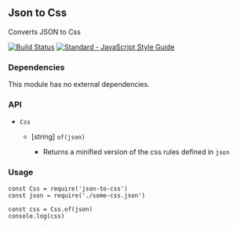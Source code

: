 ## Json to Css

Converts JSON to Css

[![Build Status](https://travis-ci.org/desirable-objects/json-to-css.svg?branch=master)](https://travis-ci.org/desirable-objects/json-to-css) [![Standard - JavaScript Style Guide](https://img.shields.io/badge/code%20style-standard-brightgreen.svg)](http://standardjs.com/)

### Dependencies

This module has no external dependencies.

### API

* <class> `Css`
  * [string] <static> `of(json)`
    * Returns a minified version of the css rules defined in `json`

### Usage

```
const Css = require('json-to-css')
const json = require('./some-css.json')

const css = Css.of(json)
console.log(css)
```